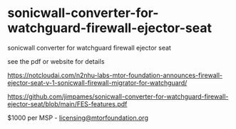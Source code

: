 # sonicwall-converter-for-watchguard-firewall-ejector-seat
sonicwall converter for watchguard firewall ejector seat

see the pdf or website for details

https://notcloudai.com/n2nhu-labs-mtor-foundation-announces-firewall-ejector-seat-v-1-sonicwall-firewall-migrator-for-watchguard/

https://github.com/jimpames/sonicwall-converter-for-watchguard-firewall-ejector-seat/blob/main/FES-features.pdf

$1000 per MSP - licensing@mtorfoundation.org 
